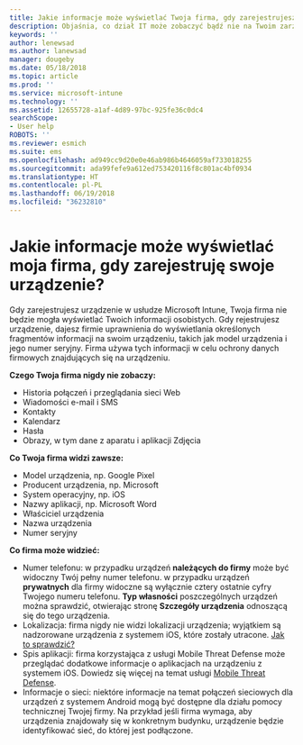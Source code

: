 ```yaml
---
title: Jakie informacje może wyświetlać Twoja firma, gdy zarejestrujesz swoje urządzenie?
description: Objaśnia, co dział IT może zobaczyć bądź nie na Twoim zarządzanym urządzeniu.
keywords: ''
author: lenewsad
ms.author: lanewsad
manager: dougeby
ms.date: 05/18/2018
ms.topic: article
ms.prod: ''
ms.service: microsoft-intune
ms.technology: ''
ms.assetid: 12655728-a1af-4d89-97bc-925fe36c0dc4
searchScope:
- User help
ROBOTS: ''
ms.reviewer: esmich
ms.suite: ems
ms.openlocfilehash: ad949cc9d20e0e46ab986b4646059af733018255
ms.sourcegitcommit: ada99fefe9a612ed753420116f8c801ac4bf0934
ms.translationtype: HT
ms.contentlocale: pl-PL
ms.lasthandoff: 06/19/2018
ms.locfileid: "36232810"
---
```

# <a name="what-information-can-my-company-see-when-i-enroll-my-device"></a>Jakie informacje może wyświetlać moja firma, gdy zarejestruję swoje urządzenie?

Gdy zarejestrujesz urządzenie w usłudze Microsoft Intune, Twoja firma nie będzie mogła wyświetlać Twoich informacji osobistych. Gdy rejestrujesz urządzenie, dajesz firmie uprawnienia do wyświetlania określonych fragmentów informacji na swoim urządzeniu, takich jak model urządzenia i jego numer seryjny. Firma używa tych informacji w celu ochrony danych firmowych znajdujących się na urządzeniu.

**Czego Twoja firma nigdy nie zobaczy:**

- Historia połączeń i przeglądania sieci Web
- Wiadomości e-mail i SMS
- Kontakty
- Kalendarz
-   Hasła
- Obrazy, w tym dane z aparatu i aplikacji Zdjęcia

**Co Twoja firma widzi zawsze:**

- Model urządzenia, np. Google Pixel
- Producent urządzenia, np. Microsoft
- System operacyjny, np. iOS
- Nazwy aplikacji, np. Microsoft Word
- Właściciel urządzenia
- Nazwa urządzenia
- Numer seryjny

**Co firma może widzieć:**

-  Numer telefonu: w przypadku urządzeń **należących do firmy** może być widoczny Twój pełny numer telefonu. w przypadku urządzeń **prywatnych** dla firmy widoczne są wyłącznie cztery ostatnie cyfry Twojego numeru telefonu. **Typ własności** poszczególnych urządzeń można sprawdzić, otwierając stronę **Szczegóły urządzenia** odnoszącą się do tego urządzenia.
-  Lokalizacja: firma nigdy nie widzi lokalizacji urządzenia; wyjątkiem są nadzorowane urządzenia z systemem iOS, które zostały utracone. [Jak to sprawdzić?](https://go.microsoft.com/fwlink/?linkid=853816)
- Spis aplikacji: firma korzystająca z usługi Mobile Threat Defense może przeglądać dodatkowe informacje o aplikacjach na urządzeniu z systemem iOS. Dowiedz się więcej na temat usługi [Mobile Threat Defense](you-are-prompted-to-install-mtd-ios.md).
- Informacje o sieci: niektóre informacje na temat połączeń sieciowych dla urządzeń z systemem Android mogą być dostępne dla działu pomocy technicznej Twojej firmy. Na przykład jeśli firma wymaga, aby urządzenia znajdowały się w konkretnym budynku, urządzenie będzie identyfikować sieć, do której jest podłączone. 
